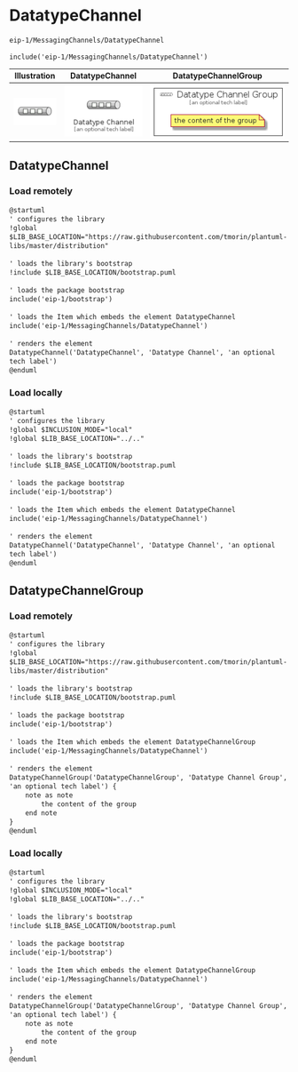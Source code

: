 # DatatypeChannel


```text
eip-1/MessagingChannels/DatatypeChannel
```

```text
include('eip-1/MessagingChannels/DatatypeChannel')
```



| Illustration | DatatypeChannel | DatatypeChannelGroup |
| :---: | :---: | :---: |
| ![illustration for Illustration](../../eip-1/MessagingChannels/DatatypeChannel.png) | ![illustration for DatatypeChannel](../../eip-1/MessagingChannels/DatatypeChannel.Local.png) | ![illustration for DatatypeChannelGroup](../../eip-1/MessagingChannels/DatatypeChannelGroup.Local.png) |




## DatatypeChannel

### Load remotely
```plantuml
@startuml
' configures the library
!global $LIB_BASE_LOCATION="https://raw.githubusercontent.com/tmorin/plantuml-libs/master/distribution"

' loads the library's bootstrap
!include $LIB_BASE_LOCATION/bootstrap.puml

' loads the package bootstrap
include('eip-1/bootstrap')

' loads the Item which embeds the element DatatypeChannel
include('eip-1/MessagingChannels/DatatypeChannel')

' renders the element
DatatypeChannel('DatatypeChannel', 'Datatype Channel', 'an optional tech label')
@enduml
```

### Load locally
```plantuml
@startuml
' configures the library
!global $INCLUSION_MODE="local"
!global $LIB_BASE_LOCATION="../.."

' loads the library's bootstrap
!include $LIB_BASE_LOCATION/bootstrap.puml

' loads the package bootstrap
include('eip-1/bootstrap')

' loads the Item which embeds the element DatatypeChannel
include('eip-1/MessagingChannels/DatatypeChannel')

' renders the element
DatatypeChannel('DatatypeChannel', 'Datatype Channel', 'an optional tech label')
@enduml
```

## DatatypeChannelGroup

### Load remotely
```plantuml
@startuml
' configures the library
!global $LIB_BASE_LOCATION="https://raw.githubusercontent.com/tmorin/plantuml-libs/master/distribution"

' loads the library's bootstrap
!include $LIB_BASE_LOCATION/bootstrap.puml

' loads the package bootstrap
include('eip-1/bootstrap')

' loads the Item which embeds the element DatatypeChannelGroup
include('eip-1/MessagingChannels/DatatypeChannel')

' renders the element
DatatypeChannelGroup('DatatypeChannelGroup', 'Datatype Channel Group', 'an optional tech label') {
    note as note
        the content of the group
    end note
}
@enduml
```

### Load locally
```plantuml
@startuml
' configures the library
!global $INCLUSION_MODE="local"
!global $LIB_BASE_LOCATION="../.."

' loads the library's bootstrap
!include $LIB_BASE_LOCATION/bootstrap.puml

' loads the package bootstrap
include('eip-1/bootstrap')

' loads the Item which embeds the element DatatypeChannelGroup
include('eip-1/MessagingChannels/DatatypeChannel')

' renders the element
DatatypeChannelGroup('DatatypeChannelGroup', 'Datatype Channel Group', 'an optional tech label') {
    note as note
        the content of the group
    end note
}
@enduml
```

